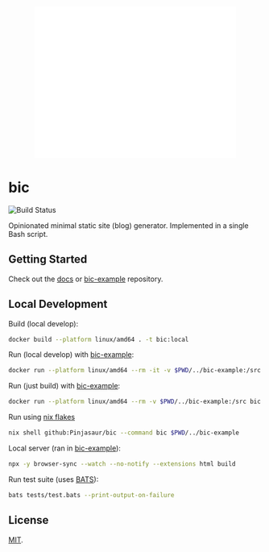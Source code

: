 <div align="center">
  <img width="400" src="docs/logo.svg" alt="bic">
</div>

# bic

![Build Status](https://img.shields.io/github/actions/workflow/status/Pinjasaur/bic/ci.yml)

Opinionated minimal static site (blog) generator. Implemented in a single Bash
script.

## Getting Started

Check out the [docs] or [bic-example] repository.

## Local Development

Build (local develop):

```bash
docker build --platform linux/amd64 . -t bic:local
```

Run (local develop) with [bic-example]:

```bash
docker run --platform linux/amd64 --rm -it -v $PWD/../bic-example:/src -v $PWD:/app --entrypoint bash bic:local
```

Run (just build) with [bic-example]:

```bash
docker run --platform linux/amd64 --rm -v $PWD/../bic-example:/src bic:local
```

Run using [nix flakes]

```bash
nix shell github:Pinjasaur/bic --command bic $PWD/../bic-example
```

Local server (ran in [bic-example]):

```bash
npx -y browser-sync --watch --no-notify --extensions html build
```

Run test suite (uses [BATS]):

```bash
bats tests/test.bats --print-output-on-failure
```

## License

[MIT].

[docs]: https://bic.sh/
[bic-example]: https://github.com/Pinjasaur/bic-example
[MIT]: https://pinjasaur.mit-license.org/2021
[nix flakes]: https://www.tweag.io/blog/2020-05-25-flakes
[BATS]: https://github.com/bats-core/bats-core
